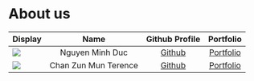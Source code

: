 # About us

Display |      Name       |               Github Profile                | Portfolio 
--------|:---------------:|:-------------------------------------------:|:---------:
![](https://via.placeholder.com/100.png?text=Photo) | Nguyen Minh Duc | [Github](https://github.com/AndrewNguyen4/) | [Portfolio](docs/team/andrewnguyen4.md)
![](https://via.placeholder.com/100.png?text=Photo) | Chan Zun Mun Terence | [Github](https://github.com/Hackin7) | [Portfolio](docs/team/hackin7.md)